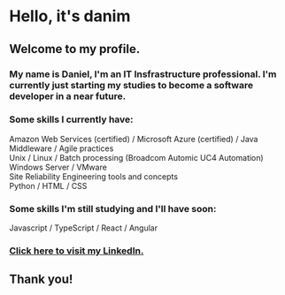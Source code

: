 # Hello, it's danim

## Welcome to my profile.

### My name is Daniel, I'm an IT Insfrastructure professional. I'm currently just starting my studies to become a software developer in a near future.

### Some skills I currently have:
Amazon Web Services (certified) / Microsoft Azure (certified) / Java Middleware / Agile practices\
Unix / Linux / Batch processing (Broadcom Automic UC4 Automation)\
Windows Server / VMware\
Site Reliability Engineering tools and concepts\
Python / HTML / CSS

### Some skills I'm still studying and I'll have soon:
Javascript / TypeScript / React / Angular

### <a href="https://www.linkedin.com/in/daniel-m-carvalho/">Click here to visit my LinkedIn.</a>

## Thank you!
